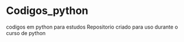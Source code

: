 # Codigos_python
 codigos em python para estudos
 Repositorio criado para uso durante o curso de python
